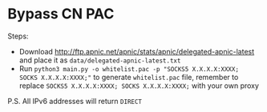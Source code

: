 # Bypass CN PAC

Steps:

- Download http://ftp.apnic.net/apnic/stats/apnic/delegated-apnic-latest and place it as `data/delegated-apnic-latest.txt` 
- Run `python3 main.py -o whitelist.pac -p "SOCKS5 X.X.X.X:XXXX; SOCKS X.X.X.X:XXXX;"` to generate `whitelist.pac` file, remember to replace `SOCKS5 X.X.X.X:XXXX; SOCKS X.X.X.X:XXXX;` with your own proxy

P.S. All IPv6 addresses will return `DIRECT`
